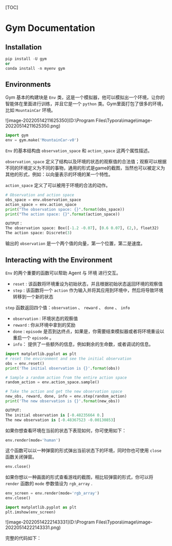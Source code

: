 [TOC]

# Gym Documentation

## Installation

```python
pip install -U gym
or
conda install -n myenv gym
```

## Environments

Gym 基本的构建块是 `Env` 类，这是一个模拟器，他可以模拟出一个环境，让你的智能体在里面进行训练，并且它是一个 `python` 类。Gym里面打包了很多的环境，比如 `MountainCar` 环境。

![image-20220514211625350](D:\Program Files\Typora\image\image-20220514211625350.png)

```python
import gym
env = gym.make('MountainCar-v0')
```

`Env` 的基本结构由 `observation_space` 和 `action_space` 这两个属性描述。

`observation_space` 定义了结构以及环境的状态的观察值的合法值；观察可以根据不同的环境定义为不同的事物，通用的形式是game的截图，当然也可以被定义为其他的形式，例如：以向量表示的环境的某一个特性。

`action_space` 定义了可以被用于环境的合法的动作。

```python
# Observation and action space
obs_space = env.observation_space
action_space = env.action_space
print("The observation space: {}".format(obs_space))
print("The action space: {}".format(action_space))
```



```python
OUTPUT：
The observation space: Box([-1.2 -0.07], [0.6 0.07], (2,), float32)
The action space: Discrete(3)
```

输出的 `observation` 是一个两个值的向量，第一个位置，第二是速度。



## Interacting with the Environment

`Env` 的两个重要的函数可以帮助 Agent 与 环境 进行交互。

- `reset` :  该函数将环境重设为初始状态，并且根据初始状态返回环境的观察值
- `step` :  该函数将一个 `action` 作为输入并将其应用到环境中，然后将导致环境转移到一个新的状态

`step` 函数返回四个值：`observation` 、 `reward` 、 `done` 、 `info`

- `observation` :  环境状态的观察值
- `reward` :  你从环境中拿到的奖励
- `done` :  `episode` 是否到达终点，如果是，你需要结束模拟器或者将环境重设以重启一个 `episode` 。
- `info`： 提供了一些额外的信息，例如剩余的生命数，或者调试的信息。

```python
import matplotlib.pyplot as plt
# reset the environment and see the initial observation
obs = env.reset()
print('The initial observation is {}'.format(obs))

# Sample a random action from the entire action space
random_action = env.action_space.sample()

# Take the action and get the new observation space
new_obs, reward, done, info = env.step(random_action)
print('The new observation is {}'.format(new_obs))
```

```python
OUTPUT:
The initial observation is [-0.48235664 0.]
The new observation is [-0.48367523 -0.00130853]
```

如果你想查看环境在当前的状态下表现如何，你可使用如下：

```python
env.render(mode='human')
```

这个函数可以以一种弹窗的形式弹出当前状态下的环境，同时你也可使用 `close` 函数关闭弹窗。

```python
env.close()
```



如果你想以一种画面的形式查看游戏的截图，相比较弹窗的形式，你可以将 `render` 函数的 `mode` 参数值设为 `rgb_array` .

```python
env_screen = env.render(mode='rgb_array')
env.close()

import matplotlib.pyplot as plt
plt.imshow(env_screen)
```

![image-20220514222143331](D:\Program Files\Typora\image\image-20220514222143331.png)

完整的代码如下：

































